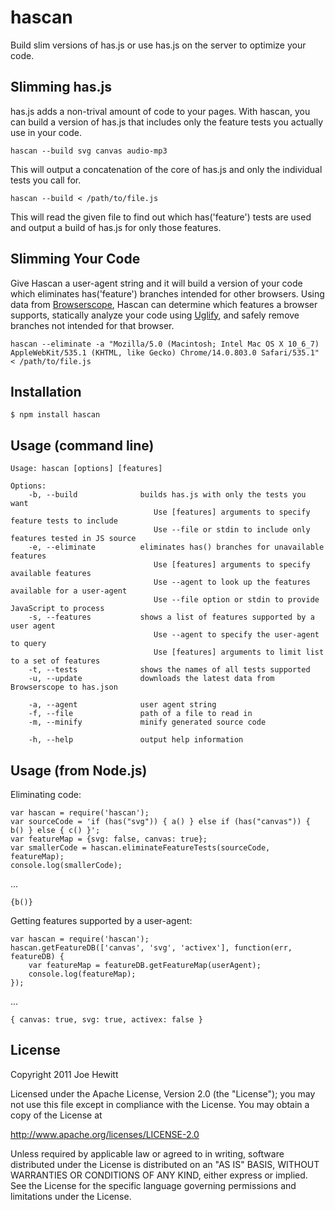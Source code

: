 hascan
===========

Build slim versions of has.js or use has.js on the server to optimize your code.

Slimming has.js
---------------

has.js adds a non-trival amount of code to your pages.  With hascan, you can build a version of has.js that includes only the feature tests you actually use in your code.

    hascan --build svg canvas audio-mp3

This will output a concatenation of the core of has.js and only the individual tests you call for.

    hascan --build < /path/to/file.js

This will read the given file to find out which has('feature') tests are used and output a build of has.js for only those features.

Slimming Your Code
------------------

Give Hascan a user-agent string and it will build a version of your code which eliminates has('feature') branches intended for other browsers.  Using data from [Browserscope][], Hascan can determine which features a browser supports, statically analyze your code using [Uglify][], and safely remove branches not intended for that browser.

    hascan --eliminate -a "Mozilla/5.0 (Macintosh; Intel Mac OS X 10_6_7) AppleWebKit/535.1 (KHTML, like Gecko) Chrome/14.0.803.0 Safari/535.1" < /path/to/file.js

Installation
------------

    $ npm install hascan

Usage (command line)
-------------------

    Usage: hascan [options] [features]

    Options:
        -b, --build              builds has.js with only the tests you want
                                    Use [features] arguments to specify feature tests to include
                                    Use --file or stdin to include only features tested in JS source
        -e, --eliminate          eliminates has() branches for unavailable features
                                    Use [features] arguments to specify available features
                                    Use --agent to look up the features available for a user-agent
                                    Use --file option or stdin to provide JavaScript to process
        -s, --features           shows a list of features supported by a user agent
                                    Use --agent to specify the user-agent to query
                                    Use [features] arguments to limit list to a set of features
        -t, --tests              shows the names of all tests supported
        -u, --update             downloads the latest data from Browserscope to has.json

        -a, --agent              user agent string
        -f, --file               path of a file to read in
        -m, --minify             minify generated source code

        -h, --help               output help information     

Usage (from Node.js)
-------------------

Eliminating code:

    var hascan = require('hascan');    
    var sourceCode = 'if (has("svg")) { a() } else if (has("canvas")) { b() } else { c() }';
    var featureMap = {svg: false, canvas: true};
    var smallerCode = hascan.eliminateFeatureTests(sourceCode, featureMap);
    console.log(smallerCode);

...
    
    {b()}

        
Getting features supported by a user-agent: 

    var hascan = require('hascan');
    hascan.getFeatureDB(['canvas', 'svg', 'activex'], function(err, featureDB) {
        var featureMap = featureDB.getFeatureMap(userAgent);
        console.log(featureMap);
    });

...

    { canvas: true, svg: true, activex: false }

License 
-------

Copyright 2011 Joe Hewitt

Licensed under the Apache License, Version 2.0 (the "License");
you may not use this file except in compliance with the License.
You may obtain a copy of the License at
 
   http://www.apache.org/licenses/LICENSE-2.0

Unless required by applicable law or agreed to in writing, software
distributed under the License is distributed on an "AS IS" BASIS,
WITHOUT WARRANTIES OR CONDITIONS OF ANY KIND, either express or implied.
See the License for the specific language governing permissions and
limitations under the License.

[Browserscope]: http://www.browserscope.org/user/tests/table/agt1YS1wcm9maWxlcnINCxIEVGVzdBiG3-0GDA?v=3
[Uglify]: https://github.com/mishoo/UglifyJS
